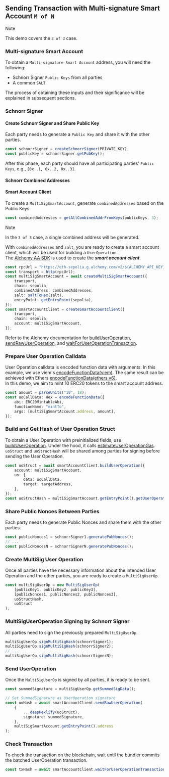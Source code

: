 ## Sending Transaction with Multi-signature Smart Account `M of N`

> [!NOTE]
> This demo covers the `3 of 3` case.

### Multi-signature Smart Account
To obtain a `Multi-signature Smart Account` address, you will need the following:
* Schnorr Signer `Public Keys` from all parties
* A common `SALT`

The process of obtaining these inputs and their significance will be explained in subsequent sections.

### Schnorr Signer
#### Create Schnorr Signer and Share Public Key
Each party needs to generate a `Public Key` and share it with the other parties.
```typescript
const schnorrSigner = createSchnorrSigner(PRIVATE_KEY);
const publicKey = schnorrSigner.getPubKey();
```

After this phase, each party should have all participating parties' `Public Keys`, e.g., `[0x..1, 0x..2, 0x..3]`.

#### Schnorr Combined Addresses

#### Smart Account Client
To create a `MultiSigSmartAccount`, generate `combinedAddresses` based on the Public Keys:
```typescript
const combinedAddresses = getAllCombinedAddrFromKeys(publicKeys, 3);
```
> [!NOTE]
> In the `3 of 3` case, a single combined address will be generated.

With `combinedAddresses` and `salt`, you are ready to create a smart account client, which will be used for building a `UserOperation`.  
The [Alchemy AA SDK](https://accountkit.alchemy.com/getting-started/overview.html) is used to create the ***smart account client***.
```typescript
const rpcUrl = "https://eth-sepolia.g.alchemy.com/v2/${ALCHEMY_API_KEY}";
const transport = http(rpcUrl);
const multiSigSmartAccount = await createMultiSigSmartAccount({
    transport,
    chain: sepolia,
    combinedAddress: combinedAddresses,
    salt: saltToHex(salt),
    entryPoint: getEntryPoint(sepolia),
});
const smartAccountClient = createSmartAccountClient({
    transport,
    chain: sepolia,
    account: multiSigSmartAccount,
});
```

Refer to the Alchemy documentation for [buildUserOperation](https://accountkit.alchemy.com/packages/aa-core/smart-account-client/actions/buildUserOperation.html), [sendRawUserOperation](https://accountkit.alchemy.com/packages/aa-core/bundler-client/actions/sendRawUserOperation.html), and [waitForUserOperationTransaction](https://accountkit.alchemy.com/packages/aa-core/smart-account-client/actions/waitForUserOperationTransaction.html).

### Prepare User Operation Calldata
User Operation calldata is encoded function data with arguments. In this example, we use viem's [encodeFunctionData(viem)](https://accountkit.alchemy.com/using-smart-accounts/send-user-operations.html#_2-construct-the-call-data). The same result can be achieved with Ethers [encodeFunctionData(ethers v6)](https://docs.ethers.org/v5/api/utils/abi/interface/#Interface--encoding).  
In this demo, we aim to mint 10 ERC20 tokens to the smart account address.
```typescript
const amount = parseUnits("10", 18);
const uoCallData: Hex = encodeFunctionData({
    abi: ERC20MintableAbi,
    functionName: "mintTo",
    args: [multiSigSmartAccount.address, amount],
});
```

### Build and Get Hash of User Operation Struct
To obtain a User Operation with preinitialized fields, use [buildUserOperation](https://accountkit.alchemy.com/packages/aa-core/smart-account-client/actions/buildUserOperation.html). Under the hood, it calls [estimateUserOperationGas](https://accountkit.alchemy.com/packages/aa-core/bundler-client/actions/estimateUserOperationGas.html).  
`uoStruct` and `uoStructHash` will be shared among parties for signing before sending the User Operation.
```typescript
const uoStruct = await smartAccountClient.buildUserOperation({
    account: multiSigSmartAccount,
    uo: {
        data: uoCallData,
        target: targetAddress,
    },
});
const uoStructHash = multiSigSmartAccount.getEntryPoint().getUserOperationHash(deepHexlify(uoStruct));
```

### Share Public Nonces Between Parties
Each party needs to generate Public Nonces and share them with the other parties.
```typescript
const publicNonces1 = schnorrSigner1.generatePubNonces();
// ...
const publicNoncesN = schnorrSignerN.generatePubNonces();
```

### Create MultiSig User Operation
Once all parties have the necessary information about the intended User Operation and the other parties, you are ready to create a `MultiSigUserOp`.
```typescript
const multiSigUserOp = new MultiSigUserOp(
    [publicKey1, publicKey2, publicKey3],
    [publicNonces1, publicNonces2, publicNonces3],
    uoStructHash,
    uoStruct
);
```

### MultiSigUserOperation Signing by Schnorr Signer
All parties need to sign the previously prepared `MultiSigUserOp`.
```typescript
multiSigUserOp.signMultiSigHash(schnorrSigner1);
multiSigUserOp.signMultiSigHash(schnorrSigner2);
// ...
multiSigUserOp.signMultiSigHash(schnorrSignerN);
```

### Send UserOperation
Once the `MultiSigUserOp` is signed by all parties, it is ready to be sent.
```typescript
const summedSignature = multiSigUserOp.getSummedSigData();

// Set SummedSignature as UserOperation signature
const uoHash = await smartAccountClient.sendRawUserOperation(
    {
        ...deepHexlify(uoStruct),
        signature: summedSignature,
    },
    multiSigSmartAccount.getEntryPoint().address
);
```

### Check Transaction
To check the transaction on the blockchain, wait until the bundler commits the batched UserOperation transaction.
```typescript
const txHash = await smartAccountClient.waitForUserOperationTransaction({ hash: uoHash });
```